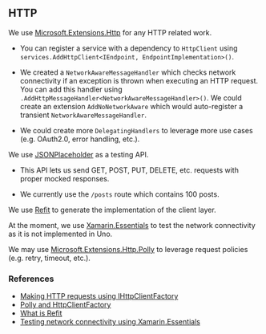 ﻿## HTTP

We use [Microsoft.Extensions.Http](https://www.nuget.org/packages/Microsoft.Extensions.Http) for any HTTP related work.

- You can register a service with a dependency to `HttpClient` using `services.AddHttpClient<IEndpoint, EndpointImplementation>()`.

- We created a `NetworkAwareMessageHandler` which checks network connectivity if an exception is thrown when executing an HTTP request.
You can add this handler using `.AddHttpMessageHandler<NetworkAwareMessageHandler>()`.
We could create an extension `AddNoNetworkAware` which would auto-register a transient `NetworkAwareMessageHandler`.

- We could create more `DelegatingHandlers` to leverage more use cases (e.g. OAuth2.0, error handling, etc.). 

We use [JSONPlaceholder](https://jsonplaceholder.typicode.com/) as a testing API. 

- This API lets us send GET, POST, PUT, DELETE, etc. requests with proper mocked responses. 

- We currently use the `/posts` route which contains 100 posts.

We use [Refit](https://www.nuget.org/packages/Refit/) to generate the implementation of the client layer.

At the moment, we use [Xamarin.Essentials](https://www.nuget.org/packages/Xamarin.Essentials/) to test the network connectivity as it is not implemented in Uno.

We may use [Microsoft.Extensions.Http.Polly](https://www.nuget.org/packages/Microsoft.Extensions.Http.Polly/) to leverage request policies (e.g. retry, timeout, etc.).

### References
- [Making HTTP requests using IHttpClientFactory](https://docs.microsoft.com/en-us/aspnet/core/fundamentals/http-requests?view=aspnetcore-3.0)
- [Polly and HttpClientFactory](https://github.com/App-vNext/Polly/wiki/Polly-and-HttpClientFactory)
- [What is Refit](https://github.com/reactiveui/refit)
- [Testing network connectivity using Xamarin.Essentials](https://docs.microsoft.com/en-us/xamarin/essentials/connectivity)
